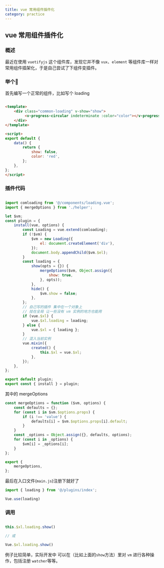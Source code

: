 ```yaml
---
title: vue 常用组件插件化
category: practice
---
```


## vue 常用组件插件化

### 概述

最近在使用 `vuetifyjs` 这个组件库，发现它并不像 `vux`、`element` 等组件库一样对常用组件插架化，于是自己尝试了下组件变插件。

### 举个🌰

首先编写一个正常的组件，比如写个 loading

```html

<template>
    <div class="common-loading" v-show="show">
         <v-progress-circular indeterminate :color="color"></v-progress-circular>
    </div>
</template>

<script>
export default {
    data() {
        return {
            show: false,
            color: 'red',
        };
    },
};
</script>

```

### 插件代码

```javascript

import comloading from '@/components/loading.vue';
import { mergeOptions } from './helper';

let $vm;
const plugin = {
    install(vue, options) {
        const Loading = vue.extend(comloading);
        if (!$vm) {
            $vm = new Loading({
                el: document.createElement('div'),
            });
            document.body.appendChild($vm.$el);
        }
        const loading = {
            show(opts = {}) {
                mergeOptions($vm, Object.assign({
                    show: true,
                }, opts));
            },
            hide() {
                $vm.show = false;
            },
        };
        // 自己写的插件 集中在一个对象上
        // 挂在全局 让一些没有 vm 实例的地方也能用
        if (vue.$xl) {
            vue.$xl.loading = loading;
        } else {
            vue.$xl = { loading };
        }
        // 混入当前实例
        vue.mixin({
            created() {
                this.$xl = vue.$xl;
            },
        });
    },
};

export default plugin;
export const { install } = plugin;

```

其中的 mergeOptions 

```javascript
const mergeOptions = function ($vm, options) {
    const defaults = {};
    for (const i in $vm.$options.props) {
        if (i !== 'value') {
            defaults[i] = $vm.$options.props[i].default;
        }
    }
    const _options = Object.assign({}, defaults, options);
    for (const i in _options) {
        $vm[i] = _options[i];
    }
};

export {
    mergeOptions,
};
```

最后在入口文件(`main.js`)注册下就好了
```javascript
import { loading } from '@/plugins/index';

Vue.use(loading)

```

### 调用

```javascript

this.$xl.loading.show()

// 或

Vue.$xl.loading.show()

```

例子比较简单，实际开发中 可以在（比如上面的`show`方法）里对 `vm` 进行各种操作，包括注册 `watcher`等等。







